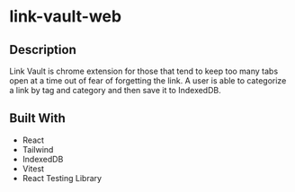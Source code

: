 # link-vault-web

## Description
Link Vault is chrome extension for those that tend to keep too many tabs open at a time out of fear of forgetting the link.  A user is able to categorize a link by tag and category and then save it to IndexedDB.

## Built With
- React
- Tailwind
- IndexedDB
- Vitest
- React Testing Library